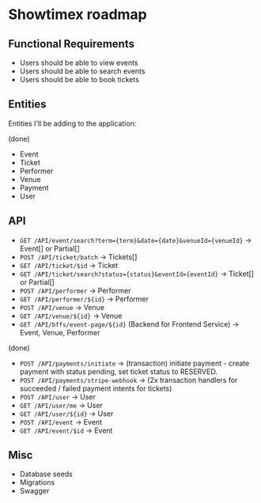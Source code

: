 # Showtimex roadmap

## Functional Requirements

- Users should be able to view events
- Users should be able to search events
- Users should be able to book tickets

## Entities

Entities I'll be adding to the application:

(done)

- Event
- Ticket
- Performer
- Venue
- Payment
- User

## API

- `GET /API/event/search?term={term}&date={date}&venueId={venueId}` -> Event[] or Partial<Event>[]
- `POST /API/ticket/batch` -> Tickets[]
- `GET /API/ticket/$id` -> Ticket
- `GET /API/ticket/search?status={status}&eventId={eventId}` -> Ticket[] or Partial<Ticket>[]
- `POST /API/performer` -> Performer
- `GET /API/performer/${id}` -> Performer
- `POST /API/venue` -> Venue
- `GET /API/venue/${id}` -> Venue
- `GET /API/bffs/event-page/${id}` (Backend for Frontend Service) -> Event, Venue, Performer

(done)

- `POST /API/payments/initiate` -> (transaction) initiate payment - create payment with status pending, set ticket status to RESERVED.
- `POST /API/payments/stripe-webhook` -> (2x transaction handlers for succeeded / failed payment intents for tickets)
- `POST /API/user` -> User
- `GET /API/user/me` -> User
- `GET /API/user/${id}` -> User
- `POST /API/event` -> Event
- `GET /API/event/$id` -> Event

## Misc

- Database seeds
- Migrations
- Swagger
